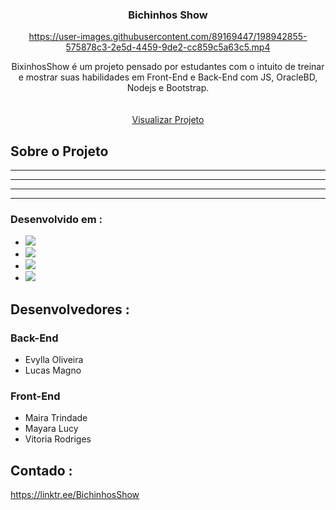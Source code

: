  <h3 align="center">Bichinhos Show</h3>
<div align="center">
 
https://user-images.githubusercontent.com/89169447/198942855-575878c3-2e5d-4459-9de2-cc859c5a63c5.mp4

 </a>
 
  <p align="center">
    BixinhosShow é um projeto pensado por estudantes com o intuito de treinar e mostrar suas habilidades em Front-End e Back-End com JS, OracleBD, Nodejs e Bootstrap.
    <br />
    <br />
    <br />
    <a href=   https://af1e-45-191-66-147.sa.ngrok.io >Visualizar Projeto</a>
  </p>
</div>


## Sobre o Projeto


-----------
-----------
-----------
-----------

### Desenvolvido em :

* <img src="https://img.shields.io/badge/Node.js-43853D?style=for-the-badge&logo=node.js&logoColor=white" />
* <img src="https://img.shields.io/badge/JavaScript-F7DF1E?style=for-the-badge&logo=javascript&logoColor=black" />
* <img src="https://img.shields.io/badge/jQuery-0769AD?style=for-the-badge&logo=jquery&logoColor=white" />
* <img src="https://img.shields.io/badge/Bootstrap-563D7C?style=for-the-badge&logo=bootstrap&logoColor=white" />



## Desenvolvedores :

### Back-End 
* Evylla Oliveira
* Lucas Magno

### Front-End 
* Maira Trindade
* Mayara Lucy
* Vitoria Rodriges

## Contado :

https://linktr.ee/BichinhosShow
